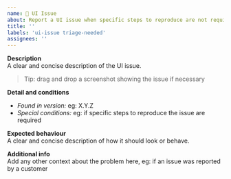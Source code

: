 ```yaml
---
name: 🤖 UI Issue
about: Report a UI issue when specific steps to reproduce are not required.
title: ''
labels: 'ui-issue triage-needed'
assignees: ''
---
```


**Description**  
A clear and concise description of the UI issue.  
> Tip: drag and drop a screenshot showing the issue if necessary

**Detail and conditions**
- *Found in version:* eg: X.Y.Z
- *Special conditions:* eg: if specific steps to reproduce the issue are required

**Expected behaviour**  
A clear and concise description of how it should look or behave.

**Additional info**  
Add any other context about the problem here, eg: if an issue was reported by a customer
